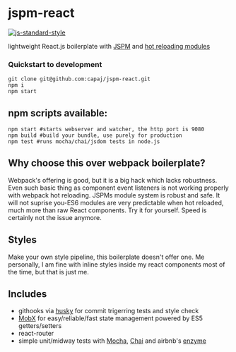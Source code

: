 # jspm-react
[![js-standard-style](https://cdn.rawgit.com/feross/standard/master/badge.svg)](https://github.com/feross/standard)

lightweight React.js boilerplate with [JSPM](https://github.com/jspm/jspm-cli) and [hot reloading modules](https://github.com/capaj/jspm-hot-reloader)

### Quickstart to development
```
git clone git@github.com:capaj/jspm-react.git
npm i
npm start
```

## npm scripts available:
```shell
npm start #starts webserver and watcher, the http port is 9080
npm build #build your bundle, use purely for production
npm test #runs mocha/chai/jsdom tests in node.js
```

## Why choose this over webpack boilerplate?
Webpack's offering is good, but it is a big hack which lacks robustness. Even such basic thing as component event listeners is not working properly with webpack hot reloading. JSPMs module system is robust and safe. It will not suprise you-ES6 modules are very predictable when hot reloaded, much more than raw React components. Try it for yourself. Speed is certainly not the issue anymore.

## Styles
Make your own style pipeline, this boilerplate doesn't offer one. Me personally, I am fine with inline styles inside my react components most of the time, but that is just me.

## Includes
- githooks via [husky](https://github.com/typicode/husky) for commit trigerring tests and style check
- [MobX](https://github.com/mobxjs/mobx) for easy/reliable/fast state management powered by ES5 getters/setters
- react-router
- simple unit/midway tests with [Mocha](https://github.com/mochajs/mocha), [Chai](https://github.com/chaijs/chai) and airbnb's [enzyme](https://github.com/airbnb/enzyme)
